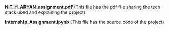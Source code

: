 **NIT_H_ARYAN_assignment.pdf**
(This file has the pdf file sharing the tech stack used and explaining the project)

**Internship_Assignment.ipynb**
(This file has the source code of the project)
